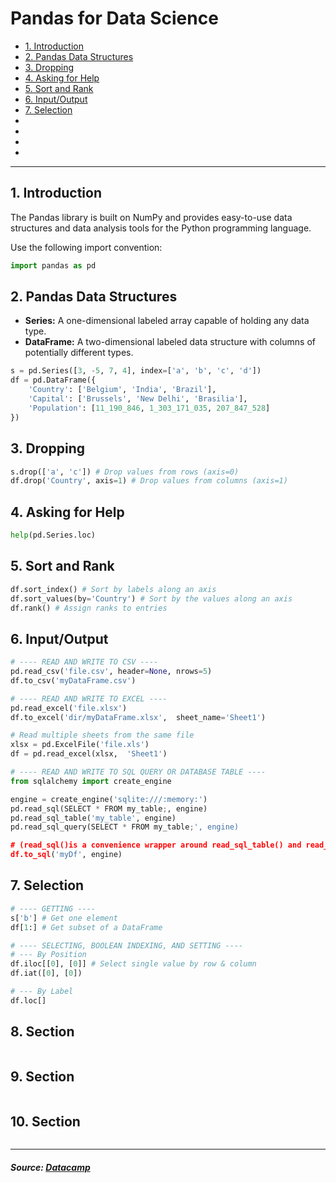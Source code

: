 # Pandas for Data Science

* [1. Introduction](#1-introduction)
* [2. Pandas Data Structures](#2-pandas-data-structures)
* [3. Dropping](#3-dropping)
* [4. Asking for Help](#4-asking-for-help)
* [5. Sort and Rank](#5-sort-and-rank)
* [6. Input/Output](#6-inputoutput)
* [7. Selection](#7-selection)
* []()
* []()
* []()
* []()

---

## 1. Introduction
The Pandas library is built on NumPy and provides easy-to-use data structures and data analysis tools for the Python programming language. 

Use the following import convention:
```python
import pandas as pd
```

## 2. Pandas Data Structures
* **Series:** A one-dimensional labeled array capable of holding any data type.
* **DataFrame:** A two-dimensional labeled data structure with columns of potentially different types.
```python
s = pd.Series([3, -5, 7, 4], index=['a', 'b', 'c', 'd'])
df = pd.DataFrame({
    'Country': ['Belgium', 'India', 'Brazil'],
    'Capital': ['Brussels', 'New Delhi', 'Brasilia'],
    'Population': [11_190_846, 1_303_171_035, 207_847_528]
})
```

## 3. Dropping
```python
s.drop(['a', 'c']) # Drop values from rows (axis=0)
df.drop('Country', axis=1) # Drop values from columns (axis=1)
```

## 4. Asking for Help
```python
help(pd.Series.loc)
```

## 5. Sort and Rank
```python
df.sort_index() # Sort by labels along an axis
df.sort_values(by='Country') # Sort by the values along an axis
df.rank() # Assign ranks to entries 
```

## 6. Input/Output
```python
# ---- READ AND WRITE TO CSV ----
pd.read_csv('file.csv', header=None, nrows=5)
df.to_csv('myDataFrame.csv')

# ---- READ AND WRITE TO EXCEL ----
pd.read_excel('file.xlsx')
df.to_excel('dir/myDataFrame.xlsx',  sheet_name='Sheet1')

# Read multiple sheets from the same file
xlsx = pd.ExcelFile('file.xls')
df = pd.read_excel(xlsx,  'Sheet1')

# ---- READ AND WRITE TO SQL QUERY OR DATABASE TABLE ----
from sqlalchemy import create_engine

engine = create_engine('sqlite:///:memory:')
pd.read_sql(SELECT * FROM my_table;, engine)
pd.read_sql_table('my_table', engine)
pd.read_sql_query(SELECT * FROM my_table;', engine)

# (read_sql()is a convenience wrapper around read_sql_table() and read_sql_query())
df.to_sql('myDf', engine)
```

## 7. Selection
```python
# ---- GETTING ----
s['b'] # Get one element
df[1:] # Get subset of a DataFrame

# ---- SELECTING, BOOLEAN INDEXING, AND SETTING ----
# --- By Position
df.iloc[[0], [0]] # Select single value by row & column 
df.iat([0], [0])

# --- By Label
df.loc[]
```

## 8. Section
```python

```

## 9. Section
```python

```

## 10. Section
```python

```

---

##### _Source: [Datacamp](https://media.datacamp.com/legacy/image/upload/v1676302204/Marketing/Blog/Pandas_Cheat_Sheet.pdf)_

